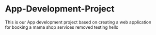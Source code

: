 # App-Development-Project
This is our App development project based on creating a web application for booking a mama shop services
removed testing
hello